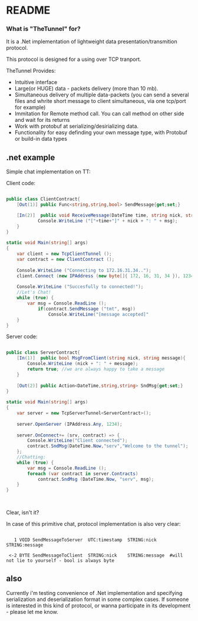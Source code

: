 # README #


### What is "TheTunnel" for? ###

It is a .Net implementation of lightweight data presentation/transmition protocol.

This protocol is designed for a using over TCP tranport.

  TheTunnel Provides:
*  Intuitive interface 
*  Large(or HUGE) data - packets delivery (more than 10 mb).
*  Simultaneous delivery of multiple data-packets
  	 (you can send a several files and whrite short message to client simultaneous, via one tcp/port for example)
*  Immitation for Remote method call. You can call method on other side and wait for its returns
*  Work with protobuf at serializing/desirializing data.
*  Functionality for easy definding your own message type, with Protobuf or build-in data types

## .net example ##

Simple chat implementation on TT:

Client code:
~~~c#

public class ClientContract{
	[Out(1)] public Func<string,string,bool> SendMessage{get;set;}

	[In(2)]  public void ReceiveMessage(DateTime time, string nick, string msg){
			Console.WriteLine ("["+time+"]" + nick + ": " + msg);
	}
}
	
static void Main(string[] args)
{
	var client = new TcpClientTunnel ();
	var contract = new ClientContract ();
		
	Console.WriteLine ("Connecting to 172.16.31.34..");
	client.Connect (new IPAddress (new byte[]{ 172, 16, 31, 34 }), 1234, contract);
	
	Console.WriteLine ("Succesfully to connected!");
	//Let's Chat!
	while (true) {
		var msg = Console.ReadLine ();
	        if(contract.SendMessage ("tmt", msg))
	        	Console.WriteLine("[message accepted]"
	}
}
~~~
Server code:
~~~C#	

public class ServerContract{
	[In(1)]  public bool MsgFromClient(string nick, string message){
		Console.WriteLine (nick + ": " + message);
		return true; //we are always happy to take a message
	}
		
	[Out(2)] public Action<DateTime,string,string> SndMsg{get;set;}
}
	
static void Main(string[] args)
{
	var server = new TcpServerTunnel<ServerContract>();
	
	server.OpenServer (IPAddress.Any, 1234);
	
	server.OnConnect+= (srv, contract) => {
		Console.WriteLine("Client connected"); 
		contract.SndMsg(DateTime.Now,"serv","Welcome to the tunnel");
	};
	//Chatting:
	while (true) {
		var msg = Console.ReadLine ();
		foreach (var contract in server.Contracts)
			contract.SndMsg (DateTime.Now, "serv", msg);
	}
}
	
	
~~~

Clear, isn't it?

In case of this primitive chat, protocol implementation is also very clear:

~~~

   1 VOID SendMessageToServer  UTC:timestamp  STRING:nick    STRING:message
 
 <-2 BYTE SendMessageToClient  STRING:nick    STRING:message  #will not lie to yourself - bool is always byte

~~~


## also ##
     
  Currently i'm testing convenience of .Net implementation and specifying serialization and deserialization format in some complex cases. If someone is interested in this kind of protocol, or wanna participate in its development - please let me know.

